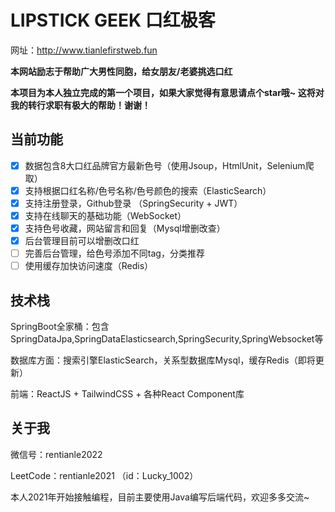 # LIPSTICK GEEK 口红极客
网址：http://www.tianlefirstweb.fun

**本网站励志于帮助广大男性同胞，给女朋友/老婆挑选口红**

**本项目为本人独立完成的第一个项目，如果大家觉得有意思请点个star哦~ 这将对我的转行求职有极大的帮助！谢谢！**

## 当前功能
- [x] 数据包含8大口红品牌官方最新色号（使用Jsoup，HtmlUnit，Selenium爬取）
- [x] 支持根据口红名称/色号名称/色号颜色的搜索（ElasticSearch）
- [x] 支持注册登录，Github登录 （SpringSecurity + JWT）
- [x] 支持在线聊天的基础功能（WebSocket）
- [x] 支持色号收藏，网站留言和回复（Mysql增删改查）
- [x] 后台管理目前可以增删改口红
- [ ] 完善后台管理，给色号添加不同tag，分类推荐
- [ ] 使用缓存加快访问速度（Redis）

## 技术栈
SpringBoot全家桶：包含SpringDataJpa,SpringDataElasticsearch,SpringSecurity,SpringWebsocket等

数据库方面：搜索引擎ElasticSearch，关系型数据库Mysql，缓存Redis（即将更新）

前端：ReactJS + TailwindCSS + 各种React Component库

## 关于我

微信号：rentianle2022

LeetCode：rentianle2021 （id：Lucky_1002）

本人2021年开始接触编程，目前主要使用Java编写后端代码，欢迎多多交流~